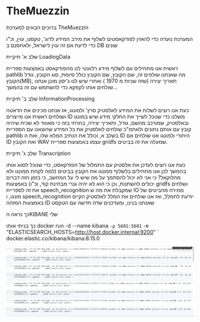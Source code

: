 ﻿# TheMuezzin
ברוכים הבאים למערכת TheMuezzin

המערכת נועדה כדי להאזין לפודקאסטים לשלוף את מירב המידע לדוג', טקסט, עוין, וכ"ו כדי לדעת אם זה עוין לישראל, ולאחסנם ב DB שונים

שלב א'
תיקיית LoadingData

ראשית אנו מתחילים עם לשלוף מידע רלוונטי לנו מהפודקאסט באמצעות ספריית pathlib
מה שאנחנו שולפים זה, שם הקובץ, שם הקובץ כולל סיומת, סוג הקובץ, גודל הקובץ(MB), תאריך יצירה (שזה שניות מ 1970 ) 
ואחרי שיש לנו ג'יסון מוכן אנחנו שולחים אותו לקפקא כדי להשתמש עם זה בהמשך...

שלב ב'
תיקיית InformationProcessing

כעת אנו רוצים לשלוח את המידע לאלסטיק סרץ' ולמונגו, אז אנחנו מכינים את הדאטה ושולחים
ראשית אנו מייצרים ID משלנו כדי שנוכל לשייך את החלקי מידע שיש במונגו ובאלסטיק, שמורכב מהשם, גודל, ותאריך יצירה, בחרתי בזה כי מאוווד לא שכיח שיהיה קובץ עם אותם נתונים 
ולאחמ"כ שולחים לאלסטיק את כל המידע שהוצאנו עם הספריית pathlib בשלב א, וכולל את הנתיב המלא שלו, ואת ה ID היחודי 
ולמונגו אנו שולחים אם ID ואת הקובץ WAV עצמו באמצעות ספריית gridfs שמעלה את זה בביטים.

שלב ג'
תיקיית Transcription

כעת אנו רוצים לעדכן את אלסטיק עם התמלול של הפודקאסט, כדי שנוכל לסווג אותו בהמשך 
לכן אנו מתחילים בלשלוף ממונגו את הקובץ בביטים (למה לקחת ממונגו ולא מהלוקאל? כי אני לא יכול להסתמך על מה שיש לי על המחשב, כי בזמן הזה דברים יכולים להשתנות, וכן כי הוא לא יהיה גנרי מבחינת קוד, וכ"ו) באמצעות gridfs ושלחים את זה לספריית speech_recognition שמקבלת את מה ש IO ממירה מהביטים של מונגו, ו speech_recognition יודעת לתמלל,
ואז אנו שולחים את המלל לאלסטיק הקיים באמצעות המזהה ID שאנחנו בנינו, ומעדכנים שדה חדשה עם הטקסט 






כך נראה הKIBANE שלי 

כך בניתי אותו
docker run -d --name kibana `
  -p 5601:5601 `
  -e "ELASTICSEARCH_HOSTS=http://host.docker.internal:9200" `
  docker.elastic.co/kibana/kibana:8.15.0


![img.png](img.png)
